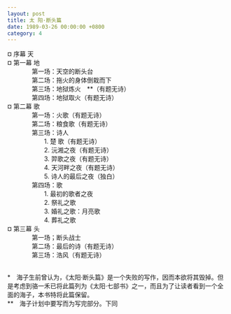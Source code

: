 ```yaml
---
layout: post
title: 太 阳·断头篇
date: 1989-03-26 00:00:00 +0800
category: 4
---
```


¤ 序幕 天<br>
¤ 第一幕 地<br>
　　　　第一场：天空的断头台<br>
　　　　第二场：拖火的身体倒栽而下<br>
　　　　第三场：地狱炼火　**（有题无诗）<br>
　　　　第四场：地狱取火（有题无诗）<br>
¤ 第二幕 歌<br>
　　　　第一场：火歌（有题无诗）<br>
　　　　第二场：粮食歌（有题无诗）<br>
　　　　第三场：诗人<br>
　　　　　　1. 楚 歌（有题无诗）<br>
　　　　　　2. 沅湘之夜（有题无诗）<br>
　　　　　　3. 羿歌之夜（有题无诗）<br>
　　　　　　4. 天河畔之夜（有题无诗）<br>
　　　　　　5. 诗人的最后之夜（独白）<br>
　　　　第四场：歌<br>
　　　　　　1. 最初的歌者之夜<br>
　　　　　　2. 祭礼之歌<br>
　　　　　　3. 婚礼之歌：月亮歌<br>
　　　　　　4. 葬礼之歌<br>
¤ 第三幕 头<br>
　　　　第一场；断头战士<br>
　　　　第二场：最后的诗（有题无诗）<br>
　　　　第三场：浩风（有题无诗）<br>
<br>
<p class="zhushi">
*　海子生前曾认为，《太阳·断头篇》是一个失败的写作，因而本欲将其毁掉。但是考虑到骆一禾已将此篇列为《太阳·七部书》之一，而且为了让读者看到一个全面的海子，本书特将此篇保留。<br>
**　海子计划中要写而为写完部分。下同
</p>